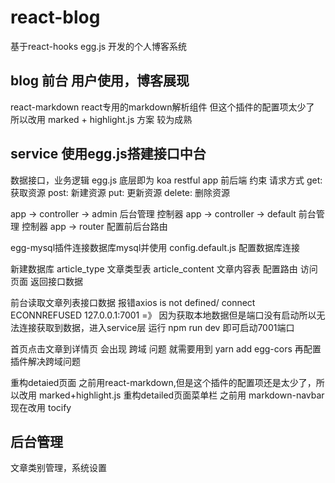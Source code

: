 # react-blog

基于react-hooks egg.js 开发的个人博客系统

## blog 前台 用户使用，博客展现

react-markdown react专用的markdown解析组件 但这个插件的配置项太少了
所以改用 marked + highlight.js 方案 较为成熟

## service 使用egg.js搭建接口中台

数据接口，业务逻辑
egg.js 底层即为 koa
restful app 前后端 约束 请求方式 get: 获取资源 post: 新建资源 put: 更新资源 delete: 删除资源

app -> controller ->  admin 后台管理 控制器
app -> controller -> default 前台管理 控制器
app -> router 配置前后台路由

egg-mysql插件连接数据库mysql并使用
config.default.js 配置数据库连接

新建数据库 article_type 文章类型表 article_content 文章内容表
配置路由 访问页面 返回接口数据

前台读取文章列表接口数据 报错axios is not defined/ connect ECONNREFUSED 127.0.0.1:7001 =》 因为获取本地数据但是端口没有启动所以无法连接获取到数据，进入service层 运行 npm run dev 即可启动7001端口

首页点击文章到详情页 会出现 跨域 问题 就需要用到 yarn add egg-cors  再配置插件解决跨域问题

重构detaied页面 之前用react-markdown,但是这个插件的配置项还是太少了，所以改用 marked+highlight.js
重构detailed页面菜单栏 之前用 markdown-navbar 现在改用 tocify
## 后台管理

文章类别管理，系统设置
